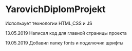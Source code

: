 # YarovichDiplomProjekt
Использует технологии HTML,CSS и JS

13.05.2019 Написал код для главной страницы проекта

19.05.2019 Добавил папку fonts и подключил шрифты